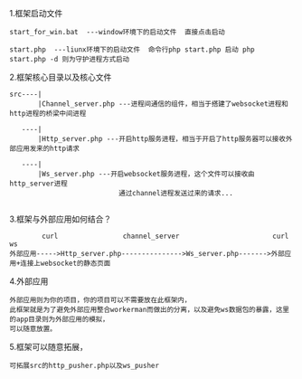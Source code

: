 1.框架启动文件
```````````````
start_for_win.bat  ---window环境下的启动文件  直接点击启动

start.php  ---liunx环境下的启动文件  命令行php start.php 启动 php start.php -d 则为守护进程方式启动
```````````````

2.框架核心目录以及核心文件
```````````````
src----|
	   |Channel_server.php ---进程间通信的组件，相当于搭建了websocket进程和http进程的桥梁中间进程

   ----|
	   |Http_server.php ---开启http服务进程，相当于开启了http服务器可以接收外部应用发来的http请求

   ----|
	   |Ws_server.php ---开启websocket服务进程，这个文件可以接收由http_server进程
						   通过channel进程发送过来的请求...
						   
```````````````						   
3.框架与外部应用如何结合？
```````````````
		curl				channel_server					     curl          ws
外部应用----->Http_server.php--------------->Ws_server.php------->外部应用+连接上websocket的静态页面

```````````````
4.外部应用
```````````````
外部应用则为你的项目，你的项目可以不需要放在此框架内，
此框架就是为了避免外部应用整合workerman而做出的分离，以及避免ws数据包的暴露，这里的app目录则为外部应用的模拟，
可以随意放置。
```````````````
5.框架可以随意拓展，
```````````````
可拓展src的http_pusher.php以及ws_pusher
```````````````